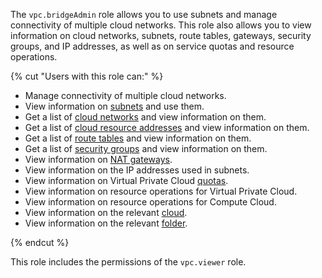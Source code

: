 The `vpc.bridgeAdmin` role allows you to use subnets and manage connectivity of multiple cloud networks. This role also allows you to view information on cloud networks, subnets, route tables, gateways, security groups, and IP addresses, as well as on service quotas and resource operations.

{% cut "Users with this role can:" %}

* Manage connectivity of multiple cloud networks.
* View information on [subnets](../../vpc/concepts/network.md#subnet) and use them.
* Get a list of [cloud networks](../../vpc/concepts/network.md#network) and view information on them.
* Get a list of [cloud resource addresses](../../vpc/concepts/address.md) and view information on them.
* Get a list of [route tables](../../vpc/concepts/static-routes.md#rt-vpc) and view information on them.
* Get a list of [security groups](../../vpc/concepts/security-groups.md) and view information on them.
* View information on [NAT gateways](../../vpc/concepts/gateways.md).
* View information on the IP addresses used in subnets.
* View information on Virtual Private Cloud [quotas](../../vpc/concepts/limits.md#vpc-quotas).
* View information on resource operations for Virtual Private Cloud.
* View information on resource operations for Compute Cloud.
* View information on the relevant [cloud](../../resource-manager/concepts/resources-hierarchy.md#cloud).
* View information on the relevant [folder](../../resource-manager/concepts/resources-hierarchy.md#folder).

{% endcut %}

This role includes the permissions of the `vpc.viewer` role.